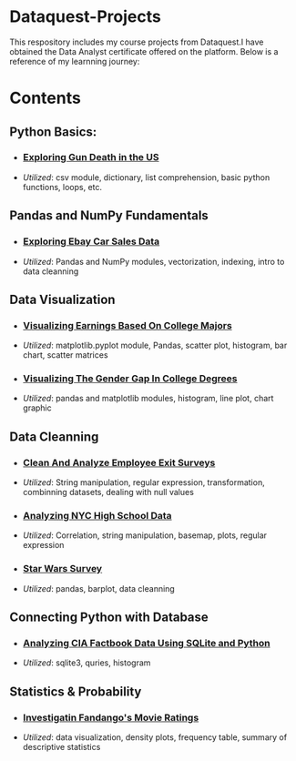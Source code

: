 # Dataquest-Projects
This respository includes my course projects from Dataquest.I have obtained the Data Analyst certificate offered on the platform. Below is a reference of my learnning journey:

# Contents
## Python Basics:
- ### [Exploring Gun Death in the US](https://github.com/tracy15932/Dataquest-Projects/blob/master/US_Gun_Death_Project/Basics.ipynb)
- *Utilized*: csv module, dictionary, list comprehension, basic python functions, loops, etc. 

## Pandas and NumPy Fundamentals
- ### [Exploring Ebay Car Sales Data](https://github.com/tracy15932/Dataquest-Projects/blob/master/Ebay_Sales_Project/Basics.ipynb)
- *Utilized*: Pandas and NumPy modules, vectorization, indexing, intro to data cleanning

## Data Visualization
- ### [Visualizing Earnings Based On College Majors](https://github.com/tracy15932/Dataquest-Projects/blob/master/Recent_Grad_Earning_Project/Basics.ipynb)
- *Utilized*: matplotlib.pyplot module, Pandas, scatter plot, histogram, bar chart, scatter matrices

- ### [Visualizing The Gender Gap In College Degrees](https://github.com/tracy15932/Dataquest-Projects/blob/master/Gender_Gap_In_CollegeDegree_Project/Basics.ipynb)
- *Utilized*: pandas and matplotlib modules, histogram, line plot, chart graphic

## Data Cleanning
- ### [Clean And Analyze Employee Exit Surveys](https://github.com/tracy15932/Dataquest-Projects/blob/master/Clean_And_Analyze_Exit_Surveys/Basics.ipynb)
- *Utilized*: String manipulation, regular expression, transformation, combinning datasets, dealing with null values

- ### [Analyzing NYC High School Data](https://github.com/tracy15932/Dataquest-Projects/blob/master/Analyzing_NYC_HighSchool_Data/Schools.ipynb)
- *Utilized*: Correlation, string manipulation, basemap, plots, regular expression

- ### [Star Wars Survey](https://github.com/tracy15932/Dataquest-Projects/blob/master/Star_Wars_Survey/Basics.ipynb)
- *Utilized*: pandas, barplot, data cleanning

## Connecting Python with Database
- ### [Analyzing CIA Factbook Data Using SQLite and Python](https://github.com/tracy15932/Dataquest-Projects/blob/master/Analyzing%20CIA%20Factbook/Basics.ipynb)
- *Utilized*: sqlite3, quries, histogram

## Statistics & Probability
- ### [Investigatin Fandango's Movie Ratings](https://github.com/tracy15932/Dataquest-Projects/blob/master/Investigating_Movie_Ratings/Basics.ipynb) 
- *Utilized*: data visualization, density plots, frequency table, summary of descriptive statistics
